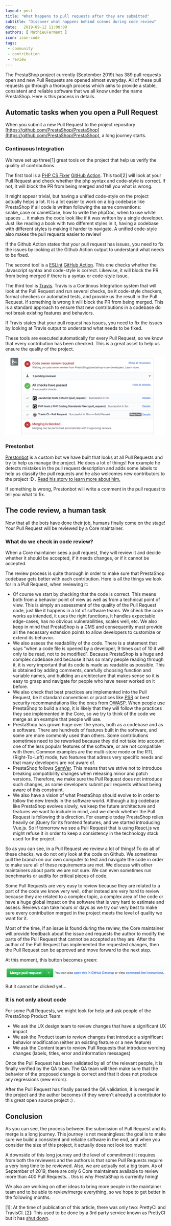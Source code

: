 ```yaml
---
layout: post
title: "What happens to pull requests after they are submitted"
subtitle: "Discover what happens behind scenes during code review"
date:   2019-09-12 11:00:00
authors: [ MathieuFerment ]
icon: icon-code
tags:
 - community
 - contribution
 - review
---
```



The PrestaShop project currently (September 2019) has 389 pull requests open and new Pull Requests are opened almost everyday. All of these pull requests go through a thorough process which aims to provide a stable, consistent and reliable software that we all know under the name PrestaShop. Here is this process in details.

## Automatic tasks when you open a Pull Request

When you submit a new Pull Request to the project repository [https://github.com/PrestaShop/PrestaShop](https://github.com/PrestaShop/PrestaShop), a long journey starts.

### Continuous Integration

We have set up three[1] great tools on the project that help us verify the quality of contributions.

The first tool is a [PHP CS Fixer](https://github.com/FriendsOfPHP/PHP-CS-Fixer) [GitHub Action](https://github.com/features/actions). This tool[2] will look at your Pull Request and check whether the php syntax and code-style is correct. If not, it will block the PR from being merged and tell you what is wrong.

It might appear trivial, but having a unified code-style on the project actually helps a lot. It is a lot easier to work on a big codebase like PrestaShop if all code is written following the same conventions: snake_case or camelCase, how to write the phpDoc, when to use white spaces ... it makes the code look like if it was written by a single developer. Just like reading a book with two different styles in it, having a codebase with different styles is making it harder to navigate. A unified code-style also makes the pull requests easier to review!

If the Github Action states that your pull request has issues, you need to fix the issues by looking at the Github Action output to understand what needs to be fixed.

The second tool is a [ESLint](https://eslint.org/) [GitHub Action](https://github.com/features/actions). This one checks whether the Javascript syntax and code-style is correct. Likewise, it will block the PR from being merged if there is a syntax or code-style issue.

The third tool is [Travis](http://travis-ci.org/). Travis is a Continous Integration system that will look at the Pull Request and run several checks, be it code-style checkers, format checkers or automated tests, and provide us the result in the Pull Request. If something is wrong it will block the PR from being merged. This is a standard approach to ensure that new contributions in a codebase do not break existing features and behaviors.

If Travis states that your pull request has issues, you need to fix the issues by looking at Travis output to understand what needs to be fixed.

These tools are executed automatically for every Pull Request, so we know that every contribution has been checked. This is a great asset to help us ensure the quality of the project.

![CI tools on github](/assets/images/2019/09/CI-github-tools-2.png)

### Prestonbot

[Prestonbot](https://github.com/PrestaShop/prestonbot) is a custom bot we have built that looks at all Pull Requests and try to help us manage the project. He does a lot of things! For example he detects mistakes in the pull request description and adds some labels to help us classify the pull requests and he also welcomes new contributors to the project :D . [Read his story to learn more about him.](http://build.prestashop.com/news/prestonbot-reaches-stable-version/)

If something is wrong, Prestonbot will write a comment in the pull request to tell you what to fix.

## The code review, a human task

Now that all the bots have done their job, humans finally come on the stage! Your Pull Request will be reviewed by a Core maintainer.

### What do we check in code review?

When a Core maintainer sees a pull request, they will review it and decide whether it should be accepted, if it needs changes, or if it cannot be accepted.

The review process is quite thorough in order to make sure that PrestaShop codebase gets better with each contribution. Here is all the things we look for in a Pull Request, when reviewing it:

- Of course we start by checking that the code is correct. This means both from a behavior point of view as well as from a technical point of view. This is simply an assessment of the quality of the Pull Request code, just like it happens in a lot of software teams. We check the code works as intended, it uses the right functions, it handles expectable edge-cases, has no obvious vulnerabilities, scales well, etc. We also keep in mind that PrestaShop is a CMS and consequently must provide all the necessary extension points to allow developers to customize or extend its behavior.
- We also assess the readability of the code. There is a statement that says "when a code file is opened by a developer, 9 times out of 10 it will only to be read, not to be modified". Because PrestaShop is a huge and complex codebase and because it has so many people reading through it, it is very important that its code is made as readable as possible. This is obtained by adding comments, carefully choosing function and variable names, and building an architecture that makes sense so it is easy to grasp and navigate for people who have never worked on it before.
- We also check that best practices are implemented into the Pull Request, be it standard conventions or practices like [PSR](https://www.php-fig.org/psr/) or best security recommandations like the ones from [OWASP](https://www.owasp.org/). When people use PrestaShop to build a shop, it is likely that they will follow the practices they see implemented in the Core, so we try to think of the code we merge as an example that people will use.
- PrestaShop has grown huge over the years, both as a codebase and as a software. There are hundreds of features built in the software, and some are more commonly used than others. Some contributions sometimes need to be reworked because they did not take into account one of the less popular features of the software, or are not compatible with them. Common examples are the multi-store mode or the RTL (Right-To-Left) mode, two features that adress very specific needs and that many developers are not aware of.
- PrestaShop follows [SemVer](https://semver.org/). This means that we strive not to introduce breaking compatibility changes when releasing minor and patch versions. Therefore, we make sure the Pull Request does not introduce such changes, as some developers submit pull requests without being aware of this constraint.
- We also have a vision of what PrestaShop should evolve to in order to follow the new trends in the software world. Although a big codebase like PrestaShop evolves slowly, we keep the future architecture   and features we want to include in mind, and we check whether the Pull Request is following this direction. For example today PrestaShop relies heavily on jQuery for its frontend features, and we started introducing Vue.js. So if tomorrow we see a Pull Request that is using React.js we might refuse it in order to keep a consistency in the technology stack used for the project.

So as you can see, in a Pull Request we review a lot of things! To do all of these checks, we do not only look at the code on Github. We sometimes pull the branch on our own computer to test and navigate the code in order to make sure all of these requirements are met. We discuss with other maintainers about parts we are not sure. We can even sometimes run benchmarks or audits for critical pieces of code.

Some Pull Requests are very easy to review because they are related to a part of the code we know very well, other instead are very hard to review because they are related to a complex topic, a complex area of the code or have a huge global impact on the software that is very hard to estimate and assess. Reviews can take hours or days as we try our very best to make sure every contribution merged in the project meets the level of quality we want for it.

Most of the time, if an issue is found during the review, the Core maintainer will provide feedback about the issue and requests the author to modify the parts of the Pull Request that cannot be accepted as they are. After the author of the Pull Request has implemented the requested changes, then the Pull Request can be approved and move forward to the next step.

At this moment, this button becomes green:

![Merge button on github](/assets/images/2019/09/Merge-Button.png)

But it cannot be clicked yet...

### It is not only about code

For some Pull Requests, we might look for help and ask people of the PrestaShop Product Team:

- We ask the UX design team to review changes that have a significant UX impact 
- We ask the Product team to review changes that introduce a significant behavior modification (either an existing feature or a new feature)
- We ask the Content team to review Pull Requests that introduce wording changes (labels, titles, error and information messages)

Once the Pull Request has been validated by all of the relevant people, it is finally verified by the QA team. The QA team will then make sure that the behavior of the proposed change is correct and that it does not produce any regressions (new errors).

After the Pull Request has finally passed the QA validation, it is merged in the project and the author becomes (if they weren't already) a contributor to this great open source project :) .

## Conclusion

As you can see, the process between the submission of Pull Request and its merge is a long journey. This journey is not meaningless: the goal is to make sure we build a consistent and reliable software in the end, and when you consider the size of this project, it actually does not look too much!

A downside of this long journey and the level of commitment it requires from both the reviewers and the authors is that some Pull Requests require a very long time to be reviewed. Also, we are actually not a big team. As of September of 2019, there are only 6 Core maintainers available to review more than 400 Pull Requests... this is why PrestaShop is currently hiring!

We also are working on other ideas to bring more people in the maintainer team and to be able to review/merge everything, so we hope to get better in the following months.

[1]: At the time of publication of this article, there was only two: PrettyCI and TravisCI.
[2]: This used to be done by a 3rd party service known as PrettyCI but it has [shut down](https://prettyci.com/goodbye).